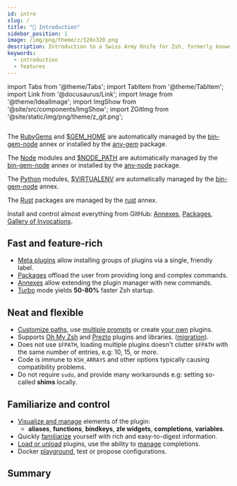 ```yaml
---
id: intro
slug: /
title: "🎉 Introduction"
sidebar_position: 1
image: /img/png/theme/z/320x320.png
description: Introduction to a Swiss Army Knife for Zsh, formerly known as zplugin, zinit.
keywords:
  - introduction
  - features
---
```


<!-- @format -->

import Tabs from '@theme/Tabs'; import TabItem from '@theme/TabItem'; import Link from '@docusaurus/Link'; import Image from '@theme/IdealImage'; import ImgShow from '@site/src/components/ImgShow'; import ZGitImg from '@site/static/img/png/theme/z_git.png';

<Image img={ZGitImg} />
<Link href="https://github.com/orgs/z-shell/">
<ImgShow
  alt="Z-Shell Organization Stats" width="100%" height="auto"
  img="https://raw.githubusercontent.com/z-shell/.github/main/metrics/plugin/metrics.svg"
/>
</Link>

<Tabs>
<TabItem value="gems" label="RubyGems">

The [RubyGems](https://rubygems.org) and [\$GEM_HOME](https://guides.rubygems.org/command-reference/#gem-environment) are automatically managed by the [bin-gem-node](/ecosystem/annexes/bin-gem-node) annex or installed by the [any-gem](https://github.com/z-shell/any-gem) package.

</TabItem>
<TabItem value="node" label="Node">

The [Node](https://www.npmjs.com) modules and [\$NODE_PATH](https://nodejs.org/api/modules.html#modules_loading_from_the_global_folders) are automatically managed by the [bin-gem-node](/ecosystem/annexes/bin-gem-node) annex or installed by the [any-node](https://github.com/z-shell/any-node) package.

</TabItem>
<TabItem value="pip" label="Python">

The [Python](https://python.org) modules, [\$VIRTUALENV](https://docs.python.org/3/tutorial/venv.html) are automatically managed by the [bin-gem-node](/ecosystem/annexes/bin-gem-node) annex.

</TabItem>
<TabItem value="rust" label="Rust">

The [Rust](https://crates.io) packages are managed by the [rust](/ecosystem/annexes/rust) annex.

</TabItem>
<TabItem value="github" label="GitHub" default>

Install and control almost everything from GitHub: [Annexes](/ecosystem/category/-annexes), [Packages](/ecosystem/category/-packages), [Gallery of Invocations](/community/gallery/collection).

</TabItem>
</Tabs>

## <i class="fa-solid fa-spinner fa-spin-pulse"></i> Fast and feature-rich

- [Meta plugins][meta-plugins] allow installing groups of plugins via a single, friendly label.
- [Packages](/ecosystem/category/-packages) offload the user from providing long and complex commands.
- [Annexes](ecosystem/category/-annexes) allow extending the plugin manager with new commands.
- [Turbo][turbo-mode-zsh--53] mode yields **50-80%** faster Zsh startup.

## <i className="fa-beat" class="fa-solid fa-heart fa-beat"></i> Neat and flexible

- [Customize paths][customizing-paths], use [multiple prompts][multiple-prompts] or create [your own][non-github-local-plugins] plugins.
- Supports [Oh My Zsh][oh-my-zsh-prezto] and [Prezto][oh-my-zsh-prezto] plugins and libraries. ([migration][]).
- Does not use `$FPATH`, loading multiple plugins doesn't clutter `$FPATH` with the same number of entries, e.g: 10, 15, or more.
- Code is immune to `KSH_ARRAYS` and other options typically causing compatibility problems.
- Do not require `sudo`, and provide many workarounds e.g: setting so-called **shims** locally.

## <i className="fa-beat-fade" class="fa-solid fa-circle-info fa-beat-fade"></i> Familiarize and control

- [Visualize and manage][commands] elements of the plugin:
  - **aliases**, **functions**, **bindkeys**, **zle widgets**, **completions**, **variables**.
- Quickly [familiarize][reports-and-statistics] yourself with rich and easy-to-digest information.
- [Load or unload][loading-and-unloading] plugins, use the ability to [manage][completions-management] completions.
- Docker [playground][], test or propose configurations.

## <i class="fa-solid fa-list-check"></i> Summary

<Link href="https://github.com/orgs/z-shell/projects/">
<ImgShow
  alt="Z-Shell Organization FollowUp" width="100%" height="auto"
  img="https://raw.githubusercontent.com/z-shell/.github/main/metrics/plugin/followup/followup.svg"
/>
</Link>

<!-- end-of-file -->
<!-- links -->



<!-- external -->

[commands]: /docs/guides/commands
[completions-management]: /docs/guides/commands#completions-management
[customizing-paths]: /docs/guides/customization#customizing-paths
[loading-and-unloading]: /docs/guides/commands#loading-and-unloading
[meta-plugins]: /search?q=meta+plugins
[migration]: /docs/getting_started/migration
[multiple-prompts]: /docs/guides/customization#multiple-prompts
[non-github-local-plugins]: /docs/guides/customization#non-github-local-plugins
[oh-my-zsh-prezto]: /docs/getting_started/overview#oh-my-zsh-prezto
[oh-my-zsh-prezto]: /docs/getting_started/overview#oh-my-zsh-prezto
[reports-and-statistics]: /docs/guides/commands#reports-and-statistics
[turbo-mode-zsh--53]: /docs/getting_started/overview#turbo-mode-zsh--53

[playground]: https://github.com/z-shell/playground
